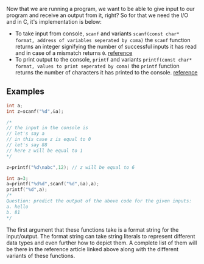 Now that we are running a program, we want to be able to give input to our program and receive an output from it, right? So for that we need the I/O and in C, it's implementation is below:

- To take input from console, `scanf` and variants
    `scanf(const char* format, address of variables seperated by coma)`
	the `scanf` function returns an integer signifying the number of successful inputs it has read and in case of a mismatch returns `0`.
	[reference](https://en.cppreference.com/w/c/io/fscanf)
- To print output to the console, `printf` and variants
    `printf(const char* format, values to print seperated by coma)`
    the `printf` function returns the number of characters it has printed to the console.
    [reference](https://en.cppreference.com/w/c/io/fprintf)

## Examples
```c
int a;
int z=scanf("%d",&a);

/*
// the input in the console is 
// let's say a
// in this case z is equal to 0
// let's say 88
// here z will be equal to 1
*/

z=printf("%d\nabc",12); // z will be equal to 6
```

```c
int a=3;
a=printf("%d%d",scanf("%d",&a),a);
printf("%d",a);
/*
Question: predict the output of the above code for the given inputs:
a. hello
b. 81
*/
```

The first argument that these functions take is a format string for the input/output. The format string can take string literals to represent different data types and even further how to depict them. A complete list of them will be there in the reference article linked above along with the different variants of these functions.
